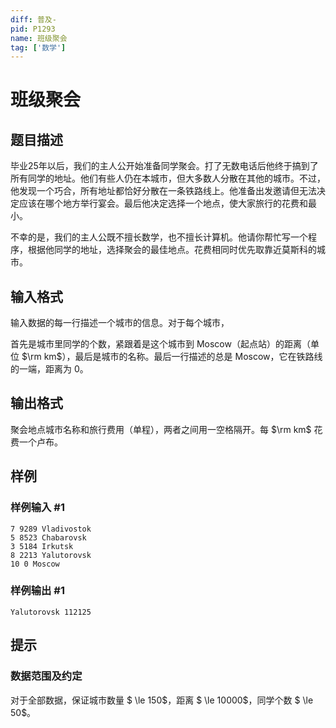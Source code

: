 ```yaml
---
diff: 普及-
pid: P1293
name: 班级聚会
tag: ['数学']
---
```

# 班级聚会
## 题目描述

毕业25年以后，我们的主人公开始准备同学聚会。打了无数电话后他终于搞到了所有同学的地址。他们有些人仍在本城市，但大多数人分散在其他的城市。不过，他发现一个巧合，所有地址都恰好分散在一条铁路线上。他准备出发邀请但无法决定应该在哪个地方举行宴会。最后他决定选择一个地点，使大家旅行的花费和最小。

不幸的是，我们的主人公既不擅长数学，也不擅长计算机。他请你帮忙写一个程序，根据他同学的地址，选择聚会的最佳地点。花费相同时优先取靠近莫斯科的城市。

## 输入格式

输入数据的每一行描述一个城市的信息。对于每个城市，

首先是城市里同学的个数，紧跟着是这个城市到 Moscow（起点站）的距离（单位 $\rm km$），最后是城市的名称。最后一行描述的总是 Moscow，它在铁路线的一端，距离为 $0$。
## 输出格式

聚会地点城市名称和旅行费用（单程），两者之间用一空格隔开。每 $\rm km$ 花费一个卢布。

## 样例

### 样例输入 #1
```
7 9289 Vladivostok
5 8523 Chabarovsk
3 5184 Irkutsk
8 2213 Yalutorovsk
10 0 Moscow

```
### 样例输出 #1
```
Yalutorovsk 112125

```
## 提示

### 数据范围及约定

对于全部数据，保证城市数量 $ \le 150$，距离 $ \le 10000$，同学个数 $ \le 50$。
